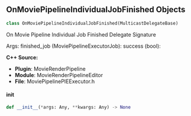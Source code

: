 ## OnMoviePipelineIndividualJobFinished Objects

```python
class OnMoviePipelineIndividualJobFinished(MulticastDelegateBase)
```

On Movie Pipeline Individual Job Finished  Delegate Signature

Args:
    finished_job (MoviePipelineExecutorJob): 
    success (bool):

**C++ Source:**

- **Plugin**: MovieRenderPipeline
- **Module**: MovieRenderPipelineEditor
- **File**: MoviePipelinePIEExecutor.h

<a id="unreal.OnMoviePipelineIndividualJobFinished.__init__"></a>

#### __init__

```python
def __init__(*args: Any, **kwargs: Any) -> None
```

<a id="unreal.OnMoviePipelineIndividualJobStarted"></a>